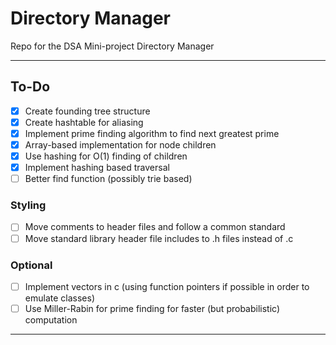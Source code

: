 # Directory Manager

Repo for the DSA Mini-project Directory Manager

---

## To-Do

- [x] Create founding tree structure
- [x] Create hashtable for aliasing
- [x] Implement prime finding algorithm to find next greatest prime
- [X] Array-based implementation for node children
- [X] Use hashing for O(1) finding of children
- [X] Implement hashing based traversal
- [ ] Better find function (possibly trie based)

### Styling

- [ ] Move comments to header files and follow a common standard
- [ ] Move standard library header file includes to .h files instead of .c

### Optional

- [ ] Implement vectors in c (using function pointers if possible in order to emulate classes)
- [ ] Use Miller-Rabin for prime finding for faster (but probabilistic) computation

---
